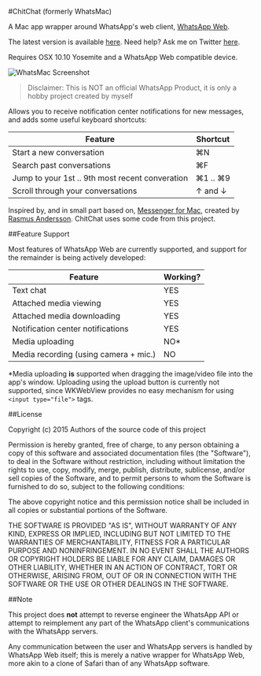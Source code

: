#ChitChat (formerly WhatsMac)

A Mac app wrapper around WhatsApp's web client, [WhatsApp Web](https://web.whatsapp.com). 

The latest version is available [here](https://github.com/stonesam92/WhatsMac/releases/latest). Need help? Ask me on Twitter [here](https://twitter.com/cmdshiftn).

Requires OSX 10.10 Yosemite and a WhatsApp Web compatible device.
  
![WhatsMac Screenshot](http://i.imgur.com/riXrTvx.jpg "WhatsMac Screenshot")

> Disclaimer: This is NOT an official WhatsApp Product, it is only a hobby project created by myself

Allows you to receive notification center notifications for new messages, and adds some useful keyboard shortcuts:

| Feature                                        | Shortcut  |
|------------------------------------------------|-----------|
| Start a new conversation                       | ⌘N        |
| Search past conversations                      | ⌘F        |
| Jump to your 1st .. 9th most recent converation| ⌘1 .. ⌘9  |
| Scroll through your conversations              | ↑ and ↓   |

Inspired by, and in small part based on, [Messenger for Mac](http://fbmacmessenger.rsms.me/), created by [Rasmus Andersson](https://twitter.com/rsms). ChitChat uses some code from this project.

##Feature Support

Most features of WhatsApp Web are currently supported, and support for the remainder is being actively developed:

| Feature                                 | Working?  |
|-----------------------------------------|-----------|
| Text chat                               | YES       |
| Attached media viewing                  | YES       |
| Attached media downloading              | YES       |
| Notification center notifications       | YES       |
| Media uploading                         | NO\*       |
| Media recording (using camera + mic.)   | NO        |

\*Media uploading **is** supported when dragging the image/video file into the app's window. Uploading using the upload button is currently not supported, since WKWebView provides no easy mechanism for using `<input type="file">` tags.

##License
  
  
Copyright (c) 2015 Authors of the source code of this project

Permission is hereby granted, free of charge, to any person obtaining a copy of this software and associated documentation files (the "Software"), to deal in the Software without restriction, including without limitation the rights to use, copy, modify, merge, publish, distribute, sublicense, and/or sell copies of the Software, and to permit persons to whom the Software is furnished to do so, subject to the following conditions:

The above copyright notice and this permission notice shall be included in all copies or substantial portions of the Software.

THE SOFTWARE IS PROVIDED "AS IS", WITHOUT WARRANTY OF ANY KIND, EXPRESS OR IMPLIED, INCLUDING BUT NOT LIMITED TO THE WARRANTIES OF MERCHANTABILITY, FITNESS FOR A PARTICULAR PURPOSE AND NONINFRINGEMENT. IN NO EVENT SHALL THE AUTHORS OR COPYRIGHT HOLDERS BE LIABLE FOR ANY CLAIM, DAMAGES OR OTHER LIABILITY, WHETHER IN AN ACTION OF CONTRACT, TORT OR OTHERWISE, ARISING FROM, OUT OF OR IN CONNECTION WITH THE SOFTWARE OR THE USE OR OTHER DEALINGS IN THE SOFTWARE.

##Note

This project does **not** attempt to reverse engineer the WhatsApp API or attempt to reimplement any part of the WhatsApp client's communications with the WhatsApp servers. 

Any communication between the user and WhatsApp servers is handled by WhatsApp Web itself; this is merely a native wrapper for WhatsApp Web, more akin to a clone of Safari than of any WhatsApp software.

